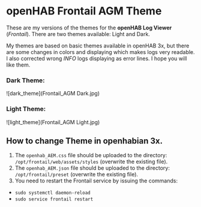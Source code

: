 # openHAB Frontail AGM Theme

These are my versions of the themes for the **openHAB Log Viewer** (*Frontail*).
There are two themes available: Light and Dark.

My themes are based on basic themes available in openHAB 3x, but there are some changes in colors and displaying which makes logs very readable.
I also corrected wrong *INFO* logs displaying as error lines.
I hope you will like them.

### Dark Theme:

![dark_theme](Frontail_AGM Dark.jpg)

### Light Theme:

![light_theme](Frontail_AGM Light.jpg)

## How to change Theme in openhabian 3x.
1. The `openhab_AEM.css` file should be uploaded to the directory: `/opt/frontail/web/assets/styles` (overwrite the existing file).
2. The `openhab_AEM.json` file should be uploaded to the directory: `/opt/frontail/preset` (overwrite the existing file).
3. You need to restart the Frontail service by issuing the commands:
- `sudo systemctl daemon-reload`
- `sudo service frontail restart`
